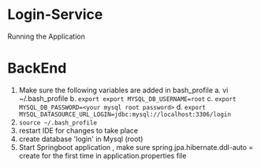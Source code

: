 # Login-Service
Running the Application

# BackEnd 

1. Make sure the following variables are added in bash_profile 
  a. vi ~/.bash_profile 
  b. ```export export MYSQL_DB_USERNAME=root```
  c. ```export MYSQL_DB_PASSWORD=<your mysql root password>```
  d. ```export MYSQL_DATASOURCE_URL_LOGIN=jdbc:mysql://localhost:3306/login```
2. ```source ~/.bash_profile```
3. restart IDE for changes to take place
4. create database 'login' in Mysql (root)
5. Start Springboot application , make sure spring.jpa.hibernate.ddl-auto = create for the first time in application.properties file
